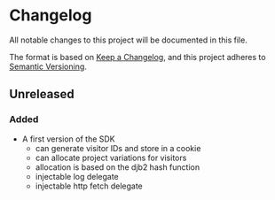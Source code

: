 # Changelog

All notable changes to this project will be documented in this file.

The format is based on [Keep a Changelog](https://keepachangelog.com/en/1.0.0/),
and this project adheres to [Semantic Versioning](https://semver.org/spec/v2.0.0.html).

## Unreleased
### Added
- A first version of the SDK
  - can generate visitor IDs and store in a cookie
  - can allocate project variations for visitors
  - allocation is based on the djb2 hash function
  - injectable log delegate
  - injectable http fetch delegate
